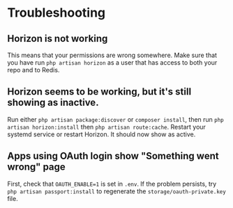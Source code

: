# Troubleshooting

## Horizon is not working
This means that your permissions are wrong somewhere. Make sure that you have run `php artisan horizon` as a user that has access to both your repo and to Redis.

## Horizon seems to be working, but it's still showing as inactive.
Run either `php artisan package:discover` or `composer install`, then run `php artisan horizon:install` then `php artisan route:cache`. Restart your systemd service or restart Horizon. It should now show as active.

## Apps using OAuth login show "Something went wrong" page
First, check that `OAUTH_ENABLE=1` is set in `.env`. If the problem persists, try `php artisan passport:install` to regenerate the `storage/oauth-private.key` file.
